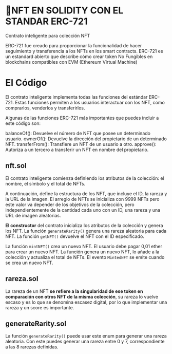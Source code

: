 # 🎨NFT EN SOLIDITY CON EL STANDAR ERC-721

Contrato inteligente para colección NFT

ERC-721 fue creado para proporcionar la funcionalidad de hacer seguimiento y transferencia a los NFTs en los smart contracts. ERC-721 es un estandard abierto que describe cómo crear token No Fungibles en blockchains compatibles con EVM (Ethereum Virtual Machine)


# El Código

El contrato inteligente implementa todas las funciones del estándar ERC-721. Estas funciones permiten a los usuarios interactuar con los NFT, como comprarlos, venderlos y transferirlos.

Algunas de las funciones ERC-721 más importantes que puedes incluir a este código son:

balanceOf(): Devuelve el número de NFT que posee un determinado usuario.
ownerOf(): Devuelve la dirección del propietario de un determinado NFT.
transferFrom(): Transfiere un NFT de un usuario a otro.
approve(): Autoriza a un tercero a transferir un NFT en nombre del propietario.

## nft.sol

El contrato inteligente comienza definiendo los atributos de la colección: el nombre, el símbolo y el total de NFTs. 

A continuación, define la estructura de los NFT, que incluye el ID, la rareza y la URL de la imagen. El arreglo de NFTs se inicializa con 9999 NFTs pero este valor va depender de los objetivos de la colección, pero independientemente de la cantidad cada uno con un ID, una rareza y una URL de imagen aleatorias.

**El constructor** del contrato inicializa los atributos de la colección y genera los NFT. La función `generateRarity()` genera una rareza aleatoria para cada NFT. La función `getNFT()` devuelve el NFT con el ID especificado.

La función `mintNFT()` crea un nuevo NFT. El usuario debe pagar 0,01 ether para crear un nuevo NFT. La función genera un nuevo NFT, lo añade a la colección y actualiza el total de NFTs. El evento `MintedNFT` se emite cuando se crea un nuevo NFT.

## rareza.sol

La rareza de un NFT **se refiere a la singularidad de ese token en comparación con otros NFT de la misma colección**, su rareza lo vuelve escaso y es lo que se denomina escasez digital, por lo que implementar una rareza y un score es importante.

## generateRarity.sol

La función `generateRarity()` puede usar este enum para generar una rareza aleatoria. Con este puedes generar una rareza entre 0 y 7, correspondiente a las 8 rarezas definidas.
